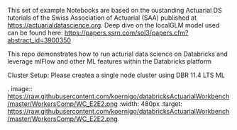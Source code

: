 This set of example Notebooks are based on the oustanding Actuarial DS tutorials of the Swiss Association of Actuarial (SAA) published at https://actuarialdatascience.org. 
Deep dive on the localGLM model used can be found here: https://papers.ssrn.com/sol3/papers.cfm?abstract_id=3900350

This repo demonstrates how to run acturial data science on Databricks and leverage mlFlow and other ML features within the Databricks platform

Cluster Setup:
Please createa a single node cluster using DBR 11.4 LTS ML

. image:: https://raw.githubusercontent.com/koernigo/databricksActuarialWorkbench/master/WorkersComp/WC_E2E2.png
    :width: 480px
    :target: https://raw.githubusercontent.com/koernigo/databricksActuarialWorkbench/master/WorkersComp/WC_E2E2.png
